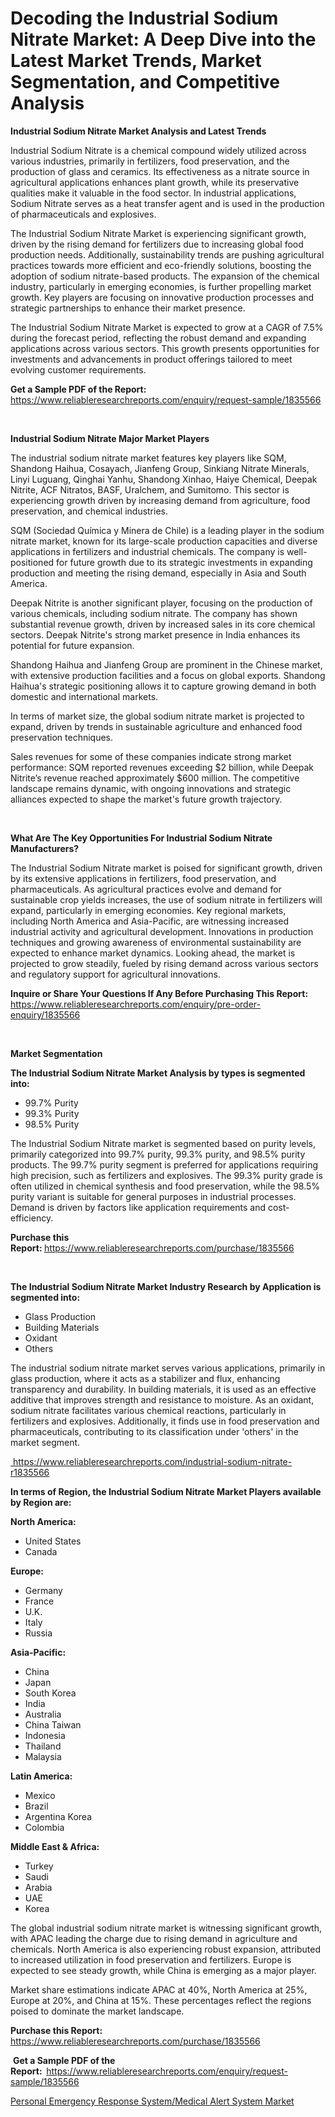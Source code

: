 <p><h1>Decoding the Industrial Sodium Nitrate Market: A Deep Dive into the Latest Market Trends, Market Segmentation, and Competitive Analysis</h1></p><p><strong>Industrial Sodium Nitrate Market Analysis and Latest Trends</strong></p>
<p><p>Industrial Sodium Nitrate is a chemical compound widely utilized across various industries, primarily in fertilizers, food preservation, and the production of glass and ceramics. Its effectiveness as a nitrate source in agricultural applications enhances plant growth, while its preservative qualities make it valuable in the food sector. In industrial applications, Sodium Nitrate serves as a heat transfer agent and is used in the production of pharmaceuticals and explosives.</p><p>The Industrial Sodium Nitrate Market is experiencing significant growth, driven by the rising demand for fertilizers due to increasing global food production needs. Additionally, sustainability trends are pushing agricultural practices towards more efficient and eco-friendly solutions, boosting the adoption of sodium nitrate-based products. The expansion of the chemical industry, particularly in emerging economies, is further propelling market growth. Key players are focusing on innovative production processes and strategic partnerships to enhance their market presence. </p><p>The Industrial Sodium Nitrate Market is expected to grow at a CAGR of 7.5% during the forecast period, reflecting the robust demand and expanding applications across various sectors. This growth presents opportunities for investments and advancements in product offerings tailored to meet evolving customer requirements.</p></p>
<p><strong>Get a Sample PDF of the Report:&nbsp;</strong> <a href="https://www.reliableresearchreports.com/enquiry/request-sample/1835566?utm_campaign=3522&utm_medium=2&utm_source=Github&utm_content=ia&utm_term=26032025&utm_id=industrial-sodium-nitrate">https://www.reliableresearchreports.com/enquiry/request-sample/1835566</a></p>
<p>&nbsp;</p>
<p><strong>Industrial Sodium Nitrate Major Market Players</strong></p>
<p><p>The industrial sodium nitrate market features key players like SQM, Shandong Haihua, Cosayach, Jianfeng Group, Sinkiang Nitrate Minerals, Linyi Luguang, Qinghai Yanhu, Shandong Xinhao, Haiye Chemical, Deepak Nitrite, ACF Nitratos, BASF, Uralchem, and Sumitomo. This sector is experiencing growth driven by increasing demand from agriculture, food preservation, and chemical industries.</p><p>SQM (Sociedad Química y Minera de Chile) is a leading player in the sodium nitrate market, known for its large-scale production capacities and diverse applications in fertilizers and industrial chemicals. The company is well-positioned for future growth due to its strategic investments in expanding production and meeting the rising demand, especially in Asia and South America. </p><p>Deepak Nitrite is another significant player, focusing on the production of various chemicals, including sodium nitrate. The company has shown substantial revenue growth, driven by increased sales in its core chemical sectors. Deepak Nitrite's strong market presence in India enhances its potential for future expansion.</p><p>Shandong Haihua and Jianfeng Group are prominent in the Chinese market, with extensive production facilities and a focus on global exports. Shandong Haihua's strategic positioning allows it to capture growing demand in both domestic and international markets.</p><p>In terms of market size, the global sodium nitrate market is projected to expand, driven by trends in sustainable agriculture and enhanced food preservation techniques. </p><p>Sales revenues for some of these companies indicate strong market performance: SQM reported revenues exceeding $2 billion, while Deepak Nitrite’s revenue reached approximately $600 million. The competitive landscape remains dynamic, with ongoing innovations and strategic alliances expected to shape the market's future growth trajectory.</p></p>
<p>&nbsp;</p>
<p><strong>What Are The Key Opportunities For Industrial Sodium Nitrate Manufacturers?</strong></p>
<p><p>The Industrial Sodium Nitrate market is poised for significant growth, driven by its extensive applications in fertilizers, food preservation, and pharmaceuticals. As agricultural practices evolve and demand for sustainable crop yields increases, the use of sodium nitrate in fertilizers will expand, particularly in emerging economies. Key regional markets, including North America and Asia-Pacific, are witnessing increased industrial activity and agricultural development. Innovations in production techniques and growing awareness of environmental sustainability are expected to enhance market dynamics. Looking ahead, the market is projected to grow steadily, fueled by rising demand across various sectors and regulatory support for agricultural innovations.</p></p>
<p><strong>Inquire or Share Your Questions If Any Before Purchasing This Report:</strong> <a href="https://www.reliableresearchreports.com/enquiry/pre-order-enquiry/1835566?utm_campaign=3522&utm_medium=2&utm_source=Github&utm_content=ia&utm_term=26032025&utm_id=industrial-sodium-nitrate">https://www.reliableresearchreports.com/enquiry/pre-order-enquiry/1835566</a></p>
<p>&nbsp;</p>
<p><strong>Market Segmentation</strong></p>
<p><strong>The Industrial Sodium Nitrate Market Analysis by types is segmented into:</strong></p>
<p><ul><li>99.7% Purity</li><li>99.3% Purity</li><li>98.5% Purity</li></ul></p>
<p><p>The Industrial Sodium Nitrate market is segmented based on purity levels, primarily categorized into 99.7% purity, 99.3% purity, and 98.5% purity products. The 99.7% purity segment is preferred for applications requiring high precision, such as fertilizers and explosives. The 99.3% purity grade is often utilized in chemical synthesis and food preservation, while the 98.5% purity variant is suitable for general purposes in industrial processes. Demand is driven by factors like application requirements and cost-efficiency.</p></p>
<p><strong>Purchase this Report:&nbsp;</strong><a href="https://www.reliableresearchreports.com/purchase/1835566?utm_campaign=3522&utm_medium=2&utm_source=Github&utm_content=ia&utm_term=26032025&utm_id=industrial-sodium-nitrate">https://www.reliableresearchreports.com/purchase/1835566</a></p>
<p>&nbsp;</p>
<p><strong>The Industrial Sodium Nitrate Market Industry Research by Application is segmented into:</strong></p>
<p><ul><li>Glass Production</li><li>Building Materials</li><li>Oxidant</li><li>Others</li></ul></p>
<p><p>The industrial sodium nitrate market serves various applications, primarily in glass production, where it acts as a stabilizer and flux, enhancing transparency and durability. In building materials, it is used as an effective additive that improves strength and resistance to moisture. As an oxidant, sodium nitrate facilitates various chemical reactions, particularly in fertilizers and explosives. Additionally, it finds use in food preservation and pharmaceuticals, contributing to its classification under 'others' in the market segment.</p></p>
<p><a href="https://www.reliableresearchreports.com/industrial-sodium-nitrate-r1835566?utm_campaign=3522&utm_medium=2&utm_source=Github&utm_content=ia&utm_term=26032025&utm_id=industrial-sodium-nitrate">&nbsp;https://www.reliableresearchreports.com/industrial-sodium-nitrate-r1835566</a></p>
<p><strong>In terms of Region, the Industrial Sodium Nitrate Market Players available by Region are:</strong></p>
<p>
    <p> <strong> North America: </strong>
        <ul>
            <li>United States</li>
            <li>Canada</li>
        </ul>
        </p> 
    <p> <strong> Europe: </strong>
        <ul>
            <li>Germany</li>
            <li>France</li>
            <li>U.K.</li>
            <li>Italy</li>
            <li>Russia</li>
        </ul>
        </p> 
    <p> <strong> Asia-Pacific: </strong>
        <ul>
            <li>China</li>
            <li>Japan</li>
            <li>South Korea</li>
            <li>India</li>
            <li>Australia</li>
            <li>China Taiwan</li>
            <li>Indonesia</li>
            <li>Thailand</li>
            <li>Malaysia</li>
        </ul>
        </p> 
    <p> <strong> Latin America: </strong>
        <ul>
            <li>Mexico</li>
            <li>Brazil</li>
            <li>Argentina Korea</li>
            <li>Colombia</li>
        </ul>
        </p> 
    <p> <strong> Middle East & Africa: </strong>
        <ul>
            <li>Turkey</li>
            <li>Saudi</li>
            <li>Arabia</li>
            <li>UAE</li>
            <li>Korea</li>
        </ul>
    </p>
    </p>
<p><p>The global industrial sodium nitrate market is witnessing significant growth, with APAC leading the charge due to rising demand in agriculture and chemicals. North America is also experiencing robust expansion, attributed to increased utilization in food preservation and fertilizers. Europe is expected to see steady growth, while China is emerging as a major player. </p><p>Market share estimations indicate APAC at 40%, North America at 25%, Europe at 20%, and China at 15%. These percentages reflect the regions poised to dominate the market landscape.</p></p>
<p><strong>Purchase this Report: </strong><a href="https://www.reliableresearchreports.com/purchase/1835566?utm_campaign=3522&utm_medium=2&utm_source=Github&utm_content=ia&utm_term=26032025&utm_id=industrial-sodium-nitrate">https://www.reliableresearchreports.com/purchase/1835566</a></p>
<p>&nbsp;<strong>Get a Sample PDF of the Report:&nbsp;&nbsp;</strong><a href="https://www.reliableresearchreports.com/enquiry/request-sample/1835566?utm_campaign=3522&utm_medium=2&utm_source=Github&utm_content=ia&utm_term=26032025&utm_id=industrial-sodium-nitrate">https://www.reliableresearchreports.com/enquiry/request-sample/1835566</a></p>
<p><strong></strong></p>
<p><p><a href="https://github.com/marfosamiko7/Market-Research-Report-List-1/blob/main/personal-emergency-response-systemmedical-alert-system-market.md?utm_campaign=3522&utm_medium=2&utm_source=Github&utm_content=ia&utm_term=26032025&utm_id=industrial-sodium-nitrate">Personal Emergency Response System/Medical Alert System Market</a></p></p>
